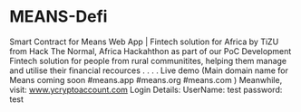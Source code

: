 # MEANS-Defi
Smart Contract for Means Web App | Fintech solution for Africa by TiZU from Hack The Normal, Africa Hackahthon as part of our PoC Development
Fintech solution for people from rural communitites, helping them manage and utilise their financial recources . . . . Live demo (Main domain name for Means coming soon #means.app #means.org #means.com ) 
Meanwhile, visit: www.ycryptoaccount.com
Login Details:
    UserName: test
    password: test
